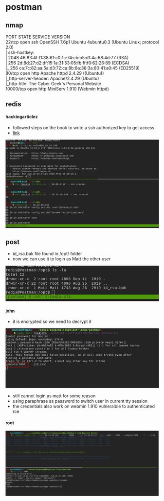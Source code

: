 # postman



## nmap



PORT      STATE SERVICE VERSION                                                                                                        
22/tcp    open  ssh     OpenSSH 7.6p1 Ubuntu 4ubuntu0.3 (Ubuntu Linux; protocol 2.0)                                                   
| ssh-hostkey:                                                                                                                         
|   2048 46:83:4f:f1:38:61:c0:1c:74:cb:b5:d1:4a:68:4d:77 (RSA)                                                                         
|   256 2d:8d:27:d2:df:15:1a:31:53:05:fb:ff:f0:62:26:89 (ECDSA)                                                                        
|_  256 ca:7c:82:aa:5a:d3:72:ca:8b:8a:38:3a:80:41:a0:45 (ED25519)                                                                      
80/tcp    open  http    Apache httpd 2.4.29 ((Ubuntu))                                                                                 
|_http-server-header: Apache/2.4.29 (Ubuntu)                                                                                           
|_http-title: The Cyber Geek's Personal Website                                                                                        
10000/tcp open  http    MiniServ 1.910 (Webmin httpd)     



## redis



#### hackingarticlez

- followed steps on the book to write a ssh authorized key to get access
- [link](https://book.hacktricks.xyz/pentesting/6379-pentesting-redis)

![image-20200827211358249](postman.assets/image-20200827211358249.png)





## post

- id_rsa.bak file found in /opt/ folder
- now we can use it to login as Matt the other user

![image-20200827211448873](postman.assets/image-20200827211448873.png)



#### john

- it is encrypted so we need to decrypt it

![image-20200827211629520](postman.assets/image-20200827211629520.png)

- still cannot login as matt for some reason
- using paraphrase as password to switch user in current tty session
- the credentials also work on webmin 1.910 vulneralble to authenticated rce



#### root

![image-20200827212040558](postman.assets/image-20200827212040558.png)